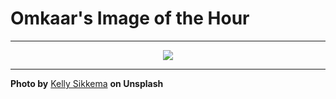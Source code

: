 # Omkaar's Image of the Hour

---

<div align="center">

<a href="https://unsplash.com/photos/book-notebook-pen-and-coffee-on-a-blanket-Oc3eKVTSnho">
  <img src="https://images.unsplash.com/photo-1743385779388-21635a160564?crop=entropy&cs=tinysrgb&fit=max&fm=jpg&ixid=M3w3NjA2Nzh8MHwxfHJhbmRvbXx8fHx8fHx8fDE3NDk5MTY4MDB8&ixlib=rb-4.1.0&q=80&w=1080" style="max-width:100%; height:auto;">
</a>



</div>

---

**Photo by** [Kelly Sikkema](https://unsplash.com/@kellysikkema) **on Unsplash**
